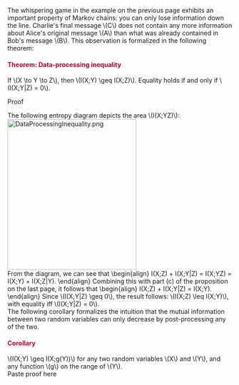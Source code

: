 <p>The whispering game in the example on the previous page exhibits an important property of Markov chains: you can only lose information down the line. Charlie's final message \(C\) does not contain any more information about Alice's original message \(A\) than what was already contained in Bob's message \(B\). This observation is formalized in the following theorem:</p>
<div class="content-box pad-box-mini border border-trbl border-round">
<h4 style="color: #bc0031;"><strong>Theorem: Data-processing inequality</strong></h4>
If \(X \to Y \to Z\), then \(I(X;Y) \geq I(X;Z)\). Equality holds if and only if \(I(X;Y|Z) = 0\).
<p><span class="element_toggler" role="button" aria-controls="group3" aria-label="Toggler" aria-expanded="false"><span class="Button">Proof</span></span></p>
<div id="group3" style="">
<div class="content-box">The following entropy diagram depicts the area \(I(X;YZ)\):<br><img src="275032" alt="DataProcessingInequality.png" width="289" height="338" data-api-endpoint="https://canvas.uva.nl/api/v1/courses/2205/files/275032" data-api-returntype="File"><br>From the diagram, we can see that \begin{align} I(X;Z) + I(X;Y|Z) = I(X;YZ) = I(X;Y) + I(X;Z|Y). \end{align} Combining this with part (c) of the proposition on the last page, it follows that \begin{align} I(X;Z) + I(X;Y|Z) = I(X;Y). \end{align} Since \(I(X;Y|Z) \geq 0\), the result follows: \(I(X;Z) \leq I(X;Y)\), with equality iff \(I(X;Y|Z) = 0\).</div>
</div>
</div>
The following corollary formalizes the intuition that the mutual information between two random variables can only decrease by post-processing any of the two.
<div class="content-box pad-box-mini border border-trbl border-round">
<h4 style="color: #bc0031;"><strong>Corollary</strong></h4>
\(I(X;Y) \geq I(X;g(Y))\) for any two random variables \(X\) and \(Y\), and any function \(g\) on the range of \(Y\).
<div id="group4" style="">
<div class="content-box">Paste proof here</div>
</div>
</div>